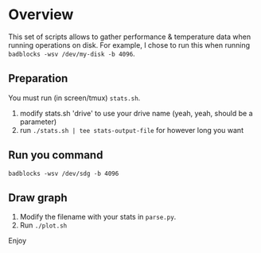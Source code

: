 # Overview

This set of scripts allows to gather performance & temperature data when running operations on disk. For example, I chose to run this when running `badblocks -wsv /dev/my-disk -b 4096`.

## Preparation

You must run (in screen/tmux) `stats.sh`. 

1. modify stats.sh 'drive' to use your drive name (yeah, yeah, should be a parameter)
1. run `./stats.sh | tee stats-output-file` for however long you want

## Run you command

```
badblocks -wsv /dev/sdg -b 4096
```

## Draw graph

1. Modify the filename with your stats in `parse.py`.
1. Run `./plot.sh`

Enjoy
